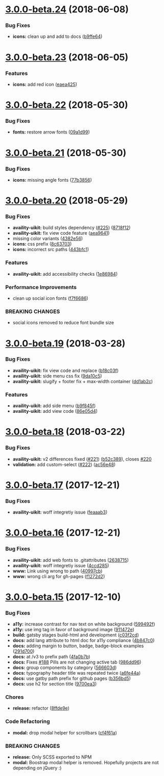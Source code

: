 <a name="3.0.0-beta.24"></a>
# [3.0.0-beta.24](https://github.com/Availity/availity-uikit/compare/v3.0.0-beta.23...v3.0.0-beta.24) (2018-06-08)


### Bug Fixes

* **icons:** clean up and add to docs ([b9ffe64](https://github.com/Availity/availity-uikit/commit/b9ffe64))



<a name="3.0.0-beta.23"></a>
# [3.0.0-beta.23](https://github.com/Availity/availity-uikit/compare/v3.0.0-beta.22...v3.0.0-beta.23) (2018-06-05)


### Features

* **icons:** add red icon ([eaea425](https://github.com/Availity/availity-uikit/commit/eaea425))



<a name="3.0.0-beta.22"></a>
# [3.0.0-beta.22](https://github.com/Availity/availity-uikit/compare/v3.0.0-beta.21...v3.0.0-beta.22) (2018-05-30)


### Bug Fixes

* **fonts:** restore arrow fonts ([09a1d99](https://github.com/Availity/availity-uikit/commit/09a1d99))



<a name="3.0.0-beta.21"></a>
# [3.0.0-beta.21](https://github.com/Availity/availity-uikit/compare/v3.0.0-beta.20...v3.0.0-beta.21) (2018-05-30)


### Bug Fixes

* **icons:** missing angle fonts ([77b3856](https://github.com/Availity/availity-uikit/commit/77b3856))



<a name="3.0.0-beta.20"></a>
# [3.0.0-beta.20](https://github.com/Availity/availity-uikit/compare/v3.0.0-beta.19...v3.0.0-beta.20) (2018-05-29)


### Bug Fixes

* **availity-uikit:** build styles dependency ([#225](https://github.com/Availity/availity-uikit/issues/225)) ([8718f12](https://github.com/Availity/availity-uikit/commit/8718f12))
* **availity-uikit:** fix view code feature ([aea9641](https://github.com/Availity/availity-uikit/commit/aea9641))
* missing color variants ([4382e56](https://github.com/Availity/availity-uikit/commit/4382e56))
* **icons:** css prefix ([8c63703](https://github.com/Availity/availity-uikit/commit/8c63703))
* **icons:** incorrect src paths ([443bfc1](https://github.com/Availity/availity-uikit/commit/443bfc1))


### Features

* **availity-uikit:** add accessibility checks ([1e86984](https://github.com/Availity/availity-uikit/commit/1e86984))


### Performance Improvements

* clean up social icon fonts ([f7f6686](https://github.com/Availity/availity-uikit/commit/f7f6686))


### BREAKING CHANGES

* social icons removed to reduce font bundle size



<a name="3.0.0-beta.19"></a>
# [3.0.0-beta.19](https://github.com/Availity/availity-uikit/compare/v3.0.0-beta.18...v3.0.0-beta.19) (2018-03-28)


### Bug Fixes

* **availity-uikit:** fix view code and replace ([b18c03f](https://github.com/Availity/availity-uikit/commit/b18c03f))
* **availity-uikit:** side menu css fix ([9da10c5](https://github.com/Availity/availity-uikit/commit/9da10c5))
* **availity-uikit:** slugify + footer fix + max-width container ([dd1ab2c](https://github.com/Availity/availity-uikit/commit/dd1ab2c))


### Features

* **availity-uikit:** add side menu ([b9f845f](https://github.com/Availity/availity-uikit/commit/b9f845f))
* **availity-uikit:** add view code ([86e05d4](https://github.com/Availity/availity-uikit/commit/86e05d4))



<a name="3.0.0-beta.18"></a>
# [3.0.0-beta.18](https://github.com/Availity/availity-uikit/compare/v3.0.0-beta.17...v3.0.0-beta.18) (2018-03-22)


### Bug Fixes

* **availity-uikit:** v2 differences fixed ([#221](https://github.com/Availity/availity-uikit/issues/221)) ([b52c389](https://github.com/Availity/availity-uikit/commit/b52c389)), closes [#220](https://github.com/Availity/availity-uikit/issues/220)
* **validation:** add custom-select ([#222](https://github.com/Availity/availity-uikit/issues/222)) ([ac56e48](https://github.com/Availity/availity-uikit/commit/ac56e48))



<a name="3.0.0-beta.17"></a>
# [3.0.0-beta.17](https://github.com/Availity/availity-uikit/compare/v3.0.0-beta.16...v3.0.0-beta.17) (2017-12-21)


### Bug Fixes

* **availity-uikit:** woff integretiy issue ([feaaab3](https://github.com/Availity/availity-uikit/commit/feaaab3))



<a name="3.0.0-beta.16"></a>
# [3.0.0-beta.16](https://github.com/Availity/availity-uikit/compare/v3.0.0-beta.15...v3.0.0-beta.16) (2017-12-21)


### Bug Fixes

* **availity-uikit:** add web fonts to .gitattributes ([2638715](https://github.com/Availity/availity-uikit/commit/2638715))
* **availity-uikit:** woff integretiy issue ([4ccd285](https://github.com/Availity/availity-uikit/commit/4ccd285))
* **www:** Link using wrong to path ([40997cb](https://github.com/Availity/availity-uikit/commit/40997cb))
* **www:** wrong cli arg for gh-pages ([f1272d2](https://github.com/Availity/availity-uikit/commit/f1272d2))



<a name="3.0.0-beta.15"></a>
# [3.0.0-beta.15](https://github.com/Availity/availity-uikit/compare/v3.0.0-beta.14...v3.0.0-beta.15) (2017-12-10)


### Bug Fixes

* **a11y:** increase contrast for nav text on white background ([599492f](https://github.com/Availity/availity-uikit/commit/599492f))
* **a11y:** use img tag in favor of background image ([911472e](https://github.com/Availity/availity-uikit/commit/911472e))
* **build:** gatsby stages build-html and development ([c03f2cd](https://github.com/Availity/availity-uikit/commit/c03f2cd))
* **docs:** add lang attribute to html doc for a11y compliance ([4b847c0](https://github.com/Availity/availity-uikit/commit/4b847c0))
* **docs:** adding margin to button, badge, badge-block examples ([291d700](https://github.com/Availity/availity-uikit/commit/291d700))
* **docs:** at /v3 to prefix path ([4fa0b7b](https://github.com/Availity/availity-uikit/commit/4fa0b7b))
* **docs:** Fixes [#188](https://github.com/Availity/availity-uikit/issues/188) Pills are not changing active tab ([986dd96](https://github.com/Availity/availity-uikit/commit/986dd96))
* **docs:** group components by category ([566603d](https://github.com/Availity/availity-uikit/commit/566603d))
* **docs:** typography  header title was repeated twice ([a6fe44a](https://github.com/Availity/availity-uikit/commit/a6fe44a))
* **docs:** use gatby path prefix for github pages ([b356bd5](https://github.com/Availity/availity-uikit/commit/b356bd5))
* **docs:** use h2 for section title ([9700ea3](https://github.com/Availity/availity-uikit/commit/9700ea3))


### Chores

* **release:** refactor ([8ffde9e](https://github.com/Availity/availity-uikit/commit/8ffde9e))


### Code Refactoring

* **modal:** drop modal helper for scrollbars ([cf4f61a](https://github.com/Availity/availity-uikit/commit/cf4f61a))


### BREAKING CHANGES

* **release:** Only SCSS exported to NPM
* **modal:** Boostrap modal helper is removed. Hopefully projects are not depending on jQuery :)



